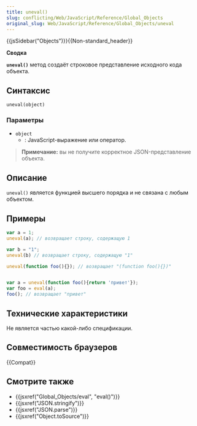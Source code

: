 ```yaml
---
title: uneval()
slug: conflicting/Web/JavaScript/Reference/Global_Objects
original_slug: Web/JavaScript/Reference/Global_Objects/uneval
---
```


{{jsSidebar("Objects")}}{{Non-standard_header}}

**Сводка**

**`uneval()`** метод создаёт строковое представление исходного кода объекта.

## Синтаксис

```
uneval(object)
```

### Параметры

- `object`
  - : JavaScript-выражение или оператор.

> **Примечание:** вы не получите корректное JSON-представление объекта.

## Описание

`uneval()` является функцией высшего порядка и не связана с любым объектом.

## Примеры

```js
var a = 1;
uneval(a); // возвращает строку, содержащую 1

var b = "1";
uneval(b) // возвращает строку, содержащую "1"

uneval(function foo(){}); // возвращает "(function foo(){})"


var a = uneval(function foo(){return 'привет'});
var foo = eval(a);
foo(); // возвращает "привет"
```

## Технические характеристики

Не является частью какой-либо спецификации.

## Совместимость браузеров

{{Compat}}

## Смотрите также

- {{jsxref("Global_Objects/eval", "eval()")}}
- {{jsxref("JSON.stringify")}}
- {{jsxref("JSON.parse")}}
- {{jsxref("Object.toSource")}}
